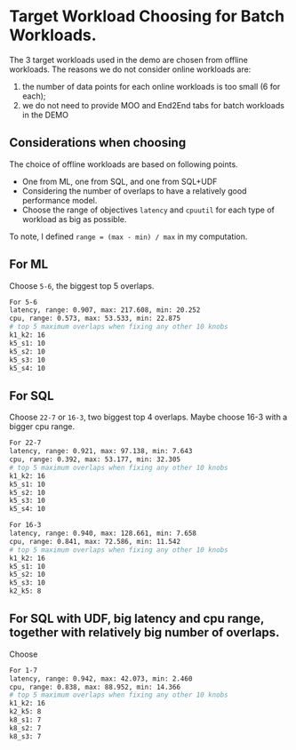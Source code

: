# Target Workload Choosing for Batch Workloads.

The 3 target workloads used in the demo are chosen from offline workloads. The reasons we do not consider online workloads are:
1. the number of data points for each online workloads is too small (6 for each); 
2. we do not need to provide MOO and End2End tabs for batch workloads in the DEMO 

## Considerations when choosing
The choice of offline workloads are based on following points.

- One from ML, one from SQL, and one from SQL+UDF
- Considering the number of overlaps to have a relatively good performance model.
- Choose the range of objectives `latency` and `cpuutil` for each type of workload as big as possible. 

To note, I defined `range = (max - min) / max` in my computation.
 
## For ML

Choose `5-6`, the biggest top 5 overlaps.
```bash
For 5-6
latency, range: 0.907, max: 217.608, min: 20.252
cpu, range: 0.573, max: 53.533, min: 22.875
# top 5 maximum overlaps when fixing any other 10 knobs
k1_k2: 16
k5_s1: 10
k5_s2: 10
k5_s3: 10
k5_s4: 10
```

## For SQL

Choose `22-7` or `16-3`, two biggest top 4 overlaps. Maybe choose 16-3 with a bigger cpu range.
```bash
For 22-7
latency, range: 0.921, max: 97.138, min: 7.643
cpu, range: 0.392, max: 53.177, min: 32.305
# top 5 maximum overlaps when fixing any other 10 knobs
k1_k2: 16
k5_s1: 10
k5_s2: 10
k5_s3: 10
k5_s4: 10

For 16-3
latency, range: 0.940, max: 128.661, min: 7.658
cpu, range: 0.841, max: 72.586, min: 11.542
# top 5 maximum overlaps when fixing any other 10 knobs
k1_k2: 16
k5_s1: 10
k5_s2: 10
k5_s3: 10
k2_k5: 8
```

## For SQL with UDF, big latency and cpu range, together with relatively big number of overlaps.

Choose
```bash
For 1-7
latency, range: 0.942, max: 42.073, min: 2.460
cpu, range: 0.838, max: 88.952, min: 14.366
# top 5 maximum overlaps when fixing any other 10 knobs
k1_k2: 16
k2_k5: 8
k8_s1: 7
k8_s2: 7
k8_s3: 7
```